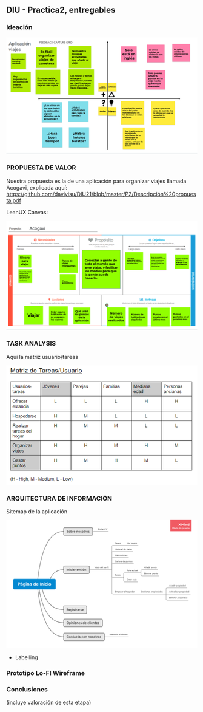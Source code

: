 ## DIU - Practica2, entregables

### Ideación 

![alt text](https://github.com/daviyisu/DIU21/blob/master/P2/malla_receptora_info.png)


### PROPUESTA DE VALOR
Nuestra propuesta es la de una aplicación para organizar viajes llamada Acogavi, explicada aquí:
https://github.com/daviyisu/DIU21/blob/master/P2/Descripción%20propuesta.pdf

LeanUX Canvas:

![alt text](https://github.com/daviyisu/DIU21/blob/master/P2/canvas.png)


### TASK ANALYSIS
Aquí la matriz usuario/tareas

![alt text](https://github.com/daviyisu/DIU21/blob/master/P2/matriz_tareas_usuario.PNG)

### ARQUITECTURA DE INFORMACIÓN

Sitemap de la aplicación

![alt text](https://github.com/daviyisu/DIU21/blob/master/P2/sitemap.png)

* Labelling 


### Prototipo Lo-FI Wireframe 


### Conclusiones  
(incluye valoración de esta etapa)
